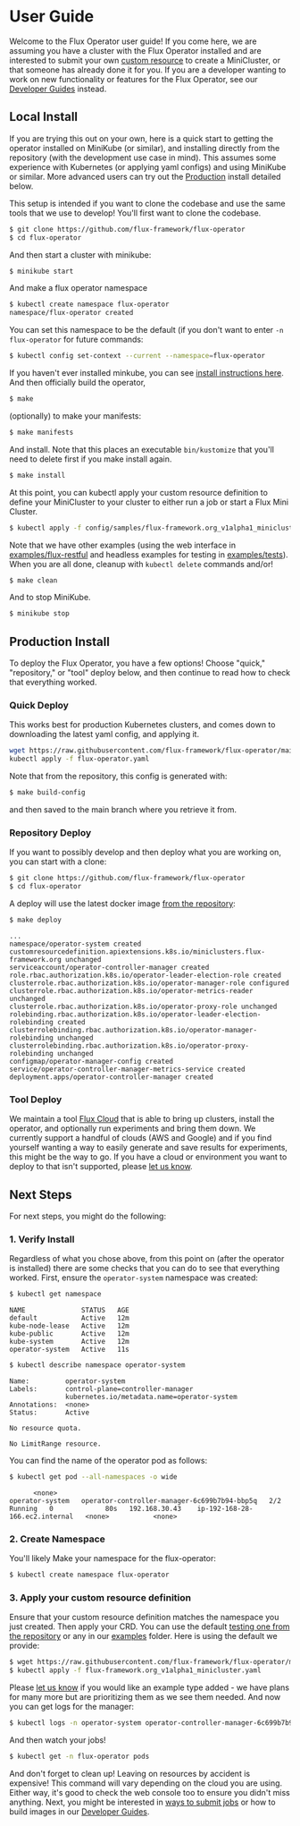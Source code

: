 # User Guide

Welcome to the Flux Operator user guide! If you come here, we are assuming you have a cluster
with the Flux Operator installed and are interested to submit your own [custom resource](custom-resource-definition.md)
to create a MiniCluster, or that someone has already done it for you. If you are a developer wanting to work
on new functionality or features for the Flux Operator, see our [Developer Guides](../development/index.md) instead.

## Local Install

If you are trying this out on your own, here is a quick start to getting the operator installed on MiniKube (or similar),
and installing directly from the repository (with the development use case in mind).
This assumes some experience with Kubernetes (or applying yaml configs) and using MiniKube or similar.
More advanced users can try out the [Production](#production) install detailed below.

This setup is intended if you want to clone the codebase and use the same tools that we use
to develop! You'll first want to clone the codebase.

```bash
$ git clone https://github.com/flux-framework/flux-operator
$ cd flux-operator
```

And then start a cluster with minikube:

```bash
$ minikube start
```

And make a flux operator namespace

```bash
$ kubectl create namespace flux-operator
namespace/flux-operator created
```
You can set this namespace to be the default (if you don't want to enter `-n flux-operator` for future commands:

```bash
$ kubectl config set-context --current --namespace=flux-operator
```

If you haven't ever installed minkube, you can see [install instructions here](https://minikube.sigs.k8s.io/docs/start/).
And then officially build the operator,

```bash
$ make
```

(optionally) to make your manifests:

```bash
$ make manifests
```

And install. Note that this places an executable `bin/kustomize` that you'll need to delete first if you make install again.

```bash
$ make install
```

At this point, you can kubectl apply your custom resource definition to define your MiniCluster to your cluster to
either run a job or start a Flux Mini Cluster.

```bash
$ kubectl apply -f config/samples/flux-framework.org_v1alpha1_minicluster.yaml 
```

Note that we have other examples (using the web interface in [examples/flux-restful](https://github.com/flux-framework/flux-operator/tree/main/examples/flux-restful) 
and headless examples for testing in [examples/tests](https://github.com/flux-framework/flux-operator/tree/main/examples/tests)).
When you are all done, cleanup with `kubectl delete` commands and/or!

```bash
$ make clean
```

And to stop MiniKube.

```bash
$ minikube stop
```

## Production Install

To deploy the Flux Operator, you have a few options! Choose "quick," "repository," or "tool" deploy below,
and then continue to read how to check that everything worked.

### Quick Deploy

This works best for production Kubernetes clusters, and comes down to downloading the latest yaml config, and applying it.

```bash
wget https://raw.githubusercontent.com/flux-framework/flux-operator/main/examples/dist/flux-operator.yaml
kubectl apply -f flux-operator.yaml
```

Note that from the repository, this config is generated with:

```bash
$ make build-config
```

and then saved to the main branch where you retrieve it from.

### Repository Deploy

If you want to possibly develop and then deploy what you are working on, you can start with a clone:

```bash
$ git clone https://github.com/flux-framework/flux-operator
$ cd flux-operator
```

A deploy will use the latest docker image [from the repository](https://github.com/orgs/flux-framework/packages?repo_name=flux-operator):

```bash
$ make deploy
```
```console
...
namespace/operator-system created
customresourcedefinition.apiextensions.k8s.io/miniclusters.flux-framework.org unchanged
serviceaccount/operator-controller-manager created
role.rbac.authorization.k8s.io/operator-leader-election-role created
clusterrole.rbac.authorization.k8s.io/operator-manager-role configured
clusterrole.rbac.authorization.k8s.io/operator-metrics-reader unchanged
clusterrole.rbac.authorization.k8s.io/operator-proxy-role unchanged
rolebinding.rbac.authorization.k8s.io/operator-leader-election-rolebinding created
clusterrolebinding.rbac.authorization.k8s.io/operator-manager-rolebinding unchanged
clusterrolebinding.rbac.authorization.k8s.io/operator-proxy-rolebinding unchanged
configmap/operator-manager-config created
service/operator-controller-manager-metrics-service created
deployment.apps/operator-controller-manager created
```

### Tool Deploy

We maintain a tool [Flux Cloud](https://github.com/converged-computing/flux-cloud) that is able to bring up clusters, install the operator,
and optionally run experiments and bring them down. We currently support a handful of clouds
(AWS and Google) and if you find yourself wanting a way to easily generate and save results
for experiments, this might be the way to go. If you have a cloud or environment you
want to deploy to that isn't supported, please [let us know](https://github.com/converged-computing/flux-cloud/issues).

## Next Steps

For next steps, you might do the following:

### 1. Verify Install

Regardless of what you chose above, from this point on (after the operator is installed)
there are some checks that you can do to see that everything worked.
First, ensure the `operator-system` namespace was created:

```bash
$ kubectl get namespace
```
```console
NAME              STATUS   AGE
default           Active   12m
kube-node-lease   Active   12m
kube-public       Active   12m
kube-system       Active   12m
operator-system   Active   11s
```
```bash
$ kubectl describe namespace operator-system
```
```console
Name:         operator-system
Labels:       control-plane=controller-manager
              kubernetes.io/metadata.name=operator-system
Annotations:  <none>
Status:       Active

No resource quota.

No LimitRange resource.
```

You can find the name of the operator pod as follows:

```bash
$ kubectl get pod --all-namespaces -o wide
```
```console
      <none>
operator-system   operator-controller-manager-6c699b7b94-bbp5q   2/2     Running   0             80s   192.168.30.43    ip-192-168-28-166.ec2.internal   <none>           <none>
```

### 2. Create Namespace

You'll likely Make your namespace for the flux-operator:

```bash
$ kubectl create namespace flux-operator
```

### 3. Apply your custom resource definition

Ensure that your custom resource definition matches the namespace you just created.
Then apply your CRD. You can use the default [testing one from the repository](https://github.com/flux-framework/flux-operator/blob/main/config/samples/flux-framework.org_v1alpha1_minicluster.yaml) 
or any in our [examples](https://github.com/flux-framework/flux-operator/tree/main/examples) folder. Here is using the default we provide:

```bash
$ wget https://raw.githubusercontent.com/flux-framework/flux-operator/main/config/samples/flux-framework.org_v1alpha1_minicluster.yaml
$ kubectl apply -f flux-framework.org_v1alpha1_minicluster.yaml 
```

Please [let us know](https://github.com/flux-framework/flux-operator) if you would like an example type added - we have plans for many more
but are prioritizing them as we see them needed. And now you can get logs for the manager:

```bash
$ kubectl logs -n operator-system operator-controller-manager-6c699b7b94-bbp5q
```

And then watch your jobs!

```bash
$ kubectl get -n flux-operator pods
```

And don't forget to clean up! Leaving on resources by accident is expensive! This command
will vary depending on the cloud you are using. Either way, it's good to check the web console too to ensure you didn't miss anything.
Next, you might be interested in [ways to submit jobs](jobs.md) or how to build images in our [Developer Guides](../development/developer-guide.md).
